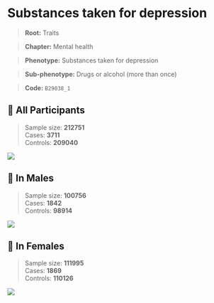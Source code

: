 # Substances taken for depression
> **Root:** Traits  

> **Chapter:** Mental health  

> **Phenotype:** Substances taken for depression  

> **Sub-phenotype:** Drugs or alcohol (more than once)  

> **Code:** `B29038_1`

## 🧪 All Participants  
> Sample size: **212751**  
> Cases: **3711**  
> Controls: **209040**
<img src="/Traits/Figures/ALL/B29038_1.png"/>
<CsvTable src="/Traits/Data/ALL/LG_B29038_1.csv" label="🔍 View full results" />

## 👨 In Males  
> Sample size: **100756**  
> Cases: **1842**  
> Controls: **98914**
<img src="/Traits/Figures/Male/B29038_1.png"/>
<CsvTable src="/Traits/Data/Male/LG_B29038_1.csv" label="🔍 View full results" />

## 👩 In Females  
> Sample size: **111995**  
> Cases: **1869**  
> Controls: **110126**
<img src="/Traits/Figures/Female/B29038_1.png"/>
<CsvTable src="/Traits/Data/Female/LG_B29038_1.csv" label="🔍 View full results" />
